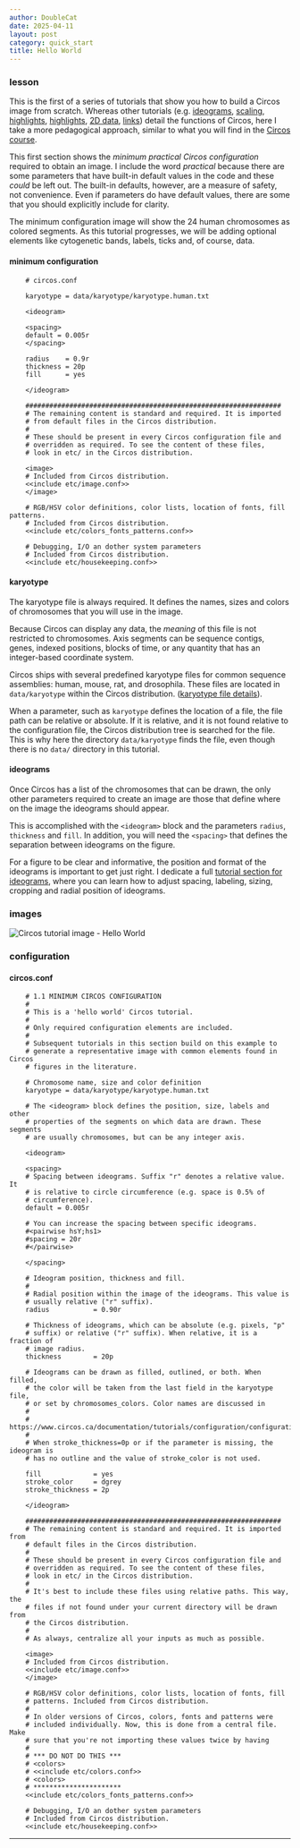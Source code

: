 ```yaml
---
author: DoubleCat
date: 2025-04-11
layout: post
category: quick_start
title: Hello World
---
```


### lesson
This is the first of a series of tutorials that show you how to build a Circos
image from scratch. Whereas other tutorials (e.g.
[ideograms](//documentation/tutorials/ideograms),
[scaling](//documentation/tutorials/scaling),
[highlights](//documentation/tutorials/highlights),
[highlights](//documentation/tutorials/highlights), [2D
data](//documentation/tutorials/2d_tracks),
[links](//documentation/tutorials/links)) detail the functions of Circos, here
I take a more pedagogical approach, similar to what you will find in the
[Circos course](//documentation/course).

This first section shows the _minimum practical Circos configuration_ required
to obtain an image. I include the word _practical_ because there are some
parameters that have built-in default values in the code and these _could_ be
left out. The built-in defaults, however, are a measure of safety, not
convenience. Even if parameters do have default values, there are some that
you should explicitly include for clarity.

The minimum configuration image will show the 24 human chromosomes as colored
segments. As this tutorial progresses, we will be adding optional elements
like cytogenetic bands, labels, ticks and, of course, data.

#### minimum configuration
```    
    # circos.conf
    
    karyotype = data/karyotype/karyotype.human.txt
    
    <ideogram>
    
    <spacing>
    default = 0.005r
    </spacing>
    
    radius    = 0.9r
    thickness = 20p
    fill      = yes
    
    </ideogram>
    
    ################################################################
    # The remaining content is standard and required. It is imported 
    # from default files in the Circos distribution.
    #
    # These should be present in every Circos configuration file and
    # overridden as required. To see the content of these files, 
    # look in etc/ in the Circos distribution.
    
    <image>
    # Included from Circos distribution.
    <<include etc/image.conf>>
    </image>
    
    # RGB/HSV color definitions, color lists, location of fonts, fill patterns.
    # Included from Circos distribution.
    <<include etc/colors_fonts_patterns.conf>>
    
    # Debugging, I/O an dother system parameters
    # Included from Circos distribution.
    <<include etc/housekeeping.conf>>
```
#### karyotype
The karyotype file is always required. It defines the names, sizes and colors
of chromosomes that you will use in the image.

Because Circos can display any data, the _meaning_ of this file is not
restricted to chromosomes. Axis segments can be sequence contigs, genes,
indexed positions, blocks of time, or any quantity that has an integer-based
coordinate system.

Circos ships with several predefined karyotype files for common sequence
assemblies: human, mouse, rat, and drosophila. These files are located in
`data/karyotype` within the Circos distribution. ([karyotype file
details](//documentation/tutorials/ideograms/karyotypes)).

When a parameter, such as `karyotype` defines the location of a file, the file
path can be relative or absolute. If it is relative, and it is not found
relative to the configuration file, the Circos distribution tree is searched
for the file. This is why here the directory `data/karyotype` finds the file,
even though there is no `data/` directory in this tutorial.

#### ideograms
Once Circos has a list of the chromosomes that can be drawn, the only other
parameters required to create an image are those that define where on the
image the ideograms should appear.

This is accomplished with the `<ideogram>` block and the parameters `radius`,
`thickness` and `fill`. In addition, you will need the `<spacing>` that
defines the separation between ideograms on the figure.

For a figure to be clear and informative, the position and format of the
ideograms is important to get just right. I dedicate a full [tutorial section
for ideograms](//documentation/tutorials/ideograms), where you can learn how
to adjust spacing, labeling, sizing, cropping and radial position of
ideograms.
### images
![Circos tutorial image - Hello
World](/documentation/tutorials/quick_start/hello_world/img/01.png)
### configuration
#### circos.conf
```    
    # 1.1 MINIMUM CIRCOS CONFIGURATION 
    #
    # This is a 'hello world' Circos tutorial. 
    #
    # Only required configuration elements are included.
    #
    # Subsequent tutorials in this section build on this example to
    # generate a representative image with common elements found in Circos
    # figures in the literature.
    
    # Chromosome name, size and color definition
    karyotype = data/karyotype/karyotype.human.txt
    
    # The <ideogram> block defines the position, size, labels and other
    # properties of the segments on which data are drawn. These segments
    # are usually chromosomes, but can be any integer axis.
    
    <ideogram>
    
    <spacing>
    # Spacing between ideograms. Suffix "r" denotes a relative value. It
    # is relative to circle circumference (e.g. space is 0.5% of
    # circumference).
    default = 0.005r
    
    # You can increase the spacing between specific ideograms.
    #<pairwise hsY;hs1>
    #spacing = 20r
    #</pairwise>
    
    </spacing>
    
    # Ideogram position, thickness and fill. 
    #
    # Radial position within the image of the ideograms. This value is
    # usually relative ("r" suffix).
    radius           = 0.90r
    
    # Thickness of ideograms, which can be absolute (e.g. pixels, "p"
    # suffix) or relative ("r" suffix). When relative, it is a fraction of
    # image radius.
    thickness        = 20p
    
    # Ideograms can be drawn as filled, outlined, or both. When filled,
    # the color will be taken from the last field in the karyotype file,
    # or set by chromosomes_colors. Color names are discussed in
    #
    # https://www.circos.ca/documentation/tutorials/configuration/configuration_files
    #
    # When stroke_thickness=0p or if the parameter is missing, the ideogram is
    # has no outline and the value of stroke_color is not used.
    
    fill             = yes  
    stroke_color     = dgrey
    stroke_thickness = 2p   
    
    </ideogram>
    
    ################################################################
    # The remaining content is standard and required. It is imported from
    # default files in the Circos distribution.
    #
    # These should be present in every Circos configuration file and
    # overridden as required. To see the content of these files, 
    # look in etc/ in the Circos distribution.
    #
    # It's best to include these files using relative paths. This way, the
    # files if not found under your current directory will be drawn from
    # the Circos distribution. 
    #
    # As always, centralize all your inputs as much as possible.
    
    <image>
    # Included from Circos distribution.
    <<include etc/image.conf>>                
    </image>
    
    # RGB/HSV color definitions, color lists, location of fonts, fill
    # patterns. Included from Circos distribution.
    #
    # In older versions of Circos, colors, fonts and patterns were
    # included individually. Now, this is done from a central file. Make
    # sure that you're not importing these values twice by having
    #
    # *** DO NOT DO THIS ***
    # <colors>
    # <<include etc/colors.conf>>
    # <colors>
    # **********************
    <<include etc/colors_fonts_patterns.conf>> 
    
    # Debugging, I/O an dother system parameters
    # Included from Circos distribution.
    <<include etc/housekeeping.conf>> 
```
  

* * *
